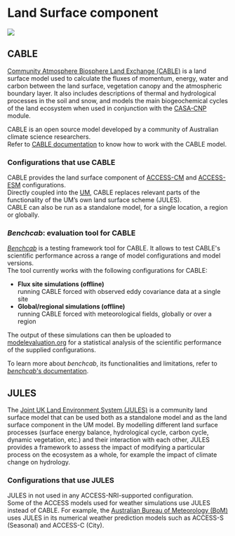 #  Land Surface component

<img src = "/assets/component-logos/component-maps/land-component-map.png" class="img-contain white-background with-border with-padding intro-img"></img>

## CABLE

<a href="https://cable.readthedocs.io/en/latest/" target="_blank">Community Atmosphere Biosphere Land Exchange (CABLE)</a> is a land surface model used to calculate the fluxes of momentum, energy, water and carbon between the land surface, vegetation canopy and the atmospheric boundary layer. It also includes descriptions of thermal and hydrological processes in the soil and snow, and models the main biogeochemical cycles of the land ecosystem when used in conjunction with the <a href="../bgc_land#casa-cnp">CASA-CNP</a> module.  

CABLE is an open source model developed by a community of Australian climate science researchers.
<br>
Refer to <a href="https://cable.readthedocs.io/en/latest/user_guide/" target="_blank">CABLE documentation</a> to know how to work with the CABLE model.

### Configurations that use CABLE

CABLE provides the land surface component of <a href="../../configurations/access-cm">ACCESS-CM</a> and <a href="../../configurations/access-esm">ACCESS-ESM</a> configurations.
<br>
Directly coupled into the <a href="../atmosphere#unified-model-um">UM</a>, CABLE replaces relevant parts of the functionality of the UM’s own land surface scheme (JULES).
<br>
CABLE can also be run as a standalone model, for a single location, a region or globally.

### _Benchcab_: evaluation tool for CABLE

[_Benchcab_](https://benchcab.readthedocs.io/en/stable) is a testing framework tool for CABLE. It allows to test CABLE's scientific performance across a range of model configurations and model versions.<br>
The tool currently works with the following configurations for CABLE:

- **Flux site simulations (offline)**<br>
  running CABLE forced with observed eddy covariance data at a single site
- **Global/regional simulations (offline)**<br>
  running CABLE forced with meteorological fields, globally or over a region

The output of these simulations can then be uploaded to [modelevaluation.org](https://modelevaluation.org/) for a statistical analysis of the scientific performance of the supplied configurations.

To learn more about _benchcab_, its functionalities and limitations, refer to [_benchcab_'s documentation](https://benchcab.readthedocs.io/en/stable/).

## JULES

The <a href="https://jules.jchmr.org/" target="_blank">Joint UK Land Environment System (JULES)</a> is a community land surface model that can be used both as a standalone model and as the land surface component in the UM model. By modelling different land surface processes (surface energy balance, hydrological cycle, carbon cycle, dynamic vegetation, etc.) and their interaction with each other, JULES provides a framework to assess the impact of modifying a particular process on the ecosystem as a whole, for example the impact of climate change on hydrology.

### Configurations that use JULES

JULES in not used in any ACCESS-NRI-supported configuration.
<br>
Some of the ACCESS models used for weather simulations use JULES instead of CABLE. For example, the <a href="http://www.bom.gov.au/" target="_blank">Australian Bureau of Meteorology (BoM)</a> uses JULES in its numerical weather prediction models such as ACCESS-S (Seasonal) and ACCESS-C (City).
